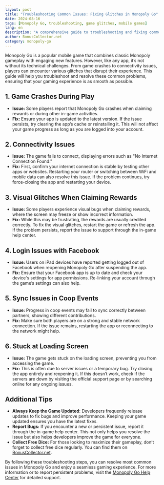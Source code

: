 ```yaml
---
layout: post
title: "Troubleshooting Common Issues: Fixing Glitches in Monopoly Go"
date: 2024-08-16
tags: [Monopoly Go, troubleshooting, game glitches, mobile games]
lang: en
description: "A comprehensive guide to troubleshooting and fixing common issues in Monopoly Go, ensuring a smooth gaming experience."
author: BonusCollector.net
category: monopoly-go
---
```


Monopoly Go is a popular mobile game that combines classic Monopoly gameplay with engaging new features. However, like any app, it’s not without its technical challenges. From game crashes to connectivity issues, players can encounter various glitches that disrupt their experience. This guide will help you troubleshoot and resolve these common problems, ensuring that your gaming experience is as smooth as possible.

## 1. **Game Crashes During Play**
   - **Issue:** Some players report that Monopoly Go crashes when claiming rewards or during other in-game activities.
   - **Fix:** Ensure your app is updated to the latest version. If the issue persists, try clearing the app’s cache or reinstalling it. This will not affect your game progress as long as you are logged into your account.

## 2. **Connectivity Issues**
   - **Issue:** The game fails to connect, displaying errors such as "No Internet Connection Found."
   - **Fix:** First, confirm your internet connection is stable by testing other apps or websites. Restarting your router or switching between WiFi and mobile data can also resolve this issue. If the problem continues, try force-closing the app and restarting your device.

## 3. **Visual Glitches When Claiming Rewards**
   - **Issue:** Some players experience visual bugs when claiming rewards, where the screen may freeze or show incorrect information.
   - **Fix:** While this may be frustrating, the rewards are usually credited correctly. To fix the visual glitches, restart the game or refresh the app. If the problem persists, report the issue to support through the in-game help center.

## 4. **Login Issues with Facebook**
   - **Issue:** Users on iPad devices have reported getting logged out of Facebook when reopening Monopoly Go after suspending the app.
   - **Fix:** Ensure that your Facebook app is up to date and check your device's settings for app permissions. Re-linking your account through the game’s settings can also help.

## 5. **Sync Issues in Coop Events**
   - **Issue:** Progress in coop events may fail to sync correctly between partners, showing different contributions.
   - **Fix:** Make sure both players are on a strong and stable network connection. If the issue remains, restarting the app or reconnecting to the network might help.

## 6. **Stuck at Loading Screen**
   - **Issue:** The game gets stuck on the loading screen, preventing you from accessing the game.
   - **Fix:** This is often due to server issues or a temporary bug. Try closing the app entirely and reopening it. If this doesn’t work, check if the servers are down by visiting the official support page or by searching online for any ongoing issues.

## Additional Tips

- **Always Keep the Game Updated:** Developers frequently release updates to fix bugs and improve performance. Keeping your game updated ensures you have the latest fixes.
- **Report Bugs:** If you encounter a new or persistent issue, report it through the in-game help center. This not only helps you resolve the issue but also helps developers improve the game for everyone.
- **Collect Free Dice:** For those looking to maximize their gameplay, don’t forget to collect free dice regularly. You can find them on [BonusCollector.net](https://bonuscollector.net/monopoly-go-free-dice/).

By following these troubleshooting steps, you can resolve most common issues in Monopoly Go and enjoy a seamless gaming experience. For more information or to report persistent problems, visit the [Monopoly Go Help Center](https://monopolygo.helpshift.com/hc/en/) for detailed support.